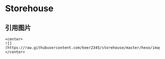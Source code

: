# Storehouse

## 引用图片
```
<center>
![](https://raw.githubusercontent.com/keer2345/storehouse/master/hexo/images/elixir/logo.png)
</center>
```

